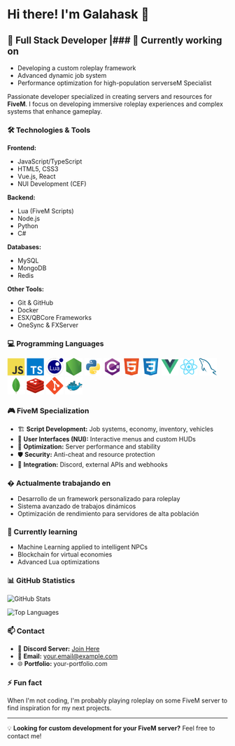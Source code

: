 # Hi there! I'm Galahask 👋

## 🚀 Full Stack Developer |### 🔭 Currently working on
- Developing a custom roleplay framework
- Advanced dynamic job system
- Performance optimization for high-population serverseM Specialist

Passionate developer specialized in creating servers and resources for **FiveM**. I focus on developing immersive roleplay experiences and complex systems that enhance gameplay.

### 🛠️ Technologies & Tools

**Frontend:**
- JavaScript/TypeScript
- HTML5, CSS3
- Vue.js, React
- NUI Development (CEF)

**Backend:**
- Lua (FiveM Scripts)
- Node.js
- Python
- C#

**Databases:**
- MySQL
- MongoDB
- Redis

**Other Tools:**
- Git & GitHub
- Docker
- ESX/QBCore Frameworks
- OneSync & FXServer

### 💻 Programming Languages

<p align="left">
  <img src="https://raw.githubusercontent.com/devicons/devicon/master/icons/javascript/javascript-original.svg" alt="JavaScript" width="40" height="40"/>
  <img src="https://raw.githubusercontent.com/devicons/devicon/master/icons/typescript/typescript-original.svg" alt="TypeScript" width="40" height="40"/>
  <img src="https://raw.githubusercontent.com/devicons/devicon/master/icons/lua/lua-original.svg" alt="Lua" width="40" height="40"/>
  <img src="https://raw.githubusercontent.com/devicons/devicon/master/icons/nodejs/nodejs-original.svg" alt="Node.js" width="40" height="40"/>
  <img src="https://raw.githubusercontent.com/devicons/devicon/master/icons/python/python-original.svg" alt="Python" width="40" height="40"/>
  <img src="https://raw.githubusercontent.com/devicons/devicon/master/icons/csharp/csharp-original.svg" alt="C#" width="40" height="40"/>
  <img src="https://raw.githubusercontent.com/devicons/devicon/master/icons/html5/html5-original.svg" alt="HTML5" width="40" height="40"/>
  <img src="https://raw.githubusercontent.com/devicons/devicon/master/icons/css3/css3-original.svg" alt="CSS3" width="40" height="40"/>
  <img src="https://raw.githubusercontent.com/devicons/devicon/master/icons/vuejs/vuejs-original.svg" alt="Vue.js" width="40" height="40"/>
  <img src="https://raw.githubusercontent.com/devicons/devicon/master/icons/react/react-original.svg" alt="React" width="40" height="40"/>
  <img src="https://raw.githubusercontent.com/devicons/devicon/master/icons/mysql/mysql-original.svg" alt="MySQL" width="40" height="40"/>
  <img src="https://raw.githubusercontent.com/devicons/devicon/master/icons/mongodb/mongodb-original.svg" alt="MongoDB" width="40" height="40"/>
  <img src="https://raw.githubusercontent.com/devicons/devicon/master/icons/redis/redis-original.svg" alt="Redis" width="40" height="40"/>
  <img src="https://raw.githubusercontent.com/devicons/devicon/master/icons/git/git-original.svg" alt="Git" width="40" height="40"/>
  <img src="https://raw.githubusercontent.com/devicons/devicon/master/icons/docker/docker-original.svg" alt="Docker" width="40" height="40"/>
</p>

### 🎮 FiveM Specialization

- 🏗️ **Script Development:** Job systems, economy, inventory, vehicles
- 🎨 **User Interfaces (NUI):** Interactive menus and custom HUDs
- 🔧 **Optimization:** Server performance and stability
- 🛡️ **Security:** Anti-cheat and resource protection
- 📱 **Integration:** Discord, external APIs and webhooks

### � Actualmente trabajando en
- Desarrollo de un framework personalizado para roleplay
- Sistema avanzado de trabajos dinámicos
- Optimización de rendimiento para servidores de alta población

### 🌱 Currently learning
- Machine Learning applied to intelligent NPCs
- Blockchain for virtual economies
- Advanced Lua optimizations

### 📊 GitHub Statistics

![GitHub Stats](https://github-readme-stats.vercel.app/api?username=Galahask-dev&show_icons=true&theme=dark&count_private=true)

![Top Languages](https://github-readme-stats.vercel.app/api/top-langs/?username=Galahask-dev&layout=compact&theme=dark)

### 📫 Contact

- 💼 **Discord Server:** [Join Here](https://discord.gg/hsZsSyzTUE)
- 📧 **Email:** your.email@example.com
- 🌐 **Portfolio:** your-portfolio.com

### ⚡ Fun fact
When I'm not coding, I'm probably playing roleplay on some FiveM server to find inspiration for my next projects.

---

💡 **Looking for custom development for your FiveM server?** Feel free to contact me!
<!--
**Galahask-dev/Galahask-dev** is a ✨ _special_ ✨ repository because its `README.md` (this file) appears on your GitHub profile.

Here are some ideas to get you started:

- 🔭 I’m currently working on ...
- 🌱 I’m currently learning ...
- 👯 I’m looking to collaborate on ...
- 🤔 I’m looking for help with ...
- 💬 Ask me about ...
- 📫 How to reach me: ...
- 😄 Pronouns: ...
- ⚡ Fun fact: ...
-->
